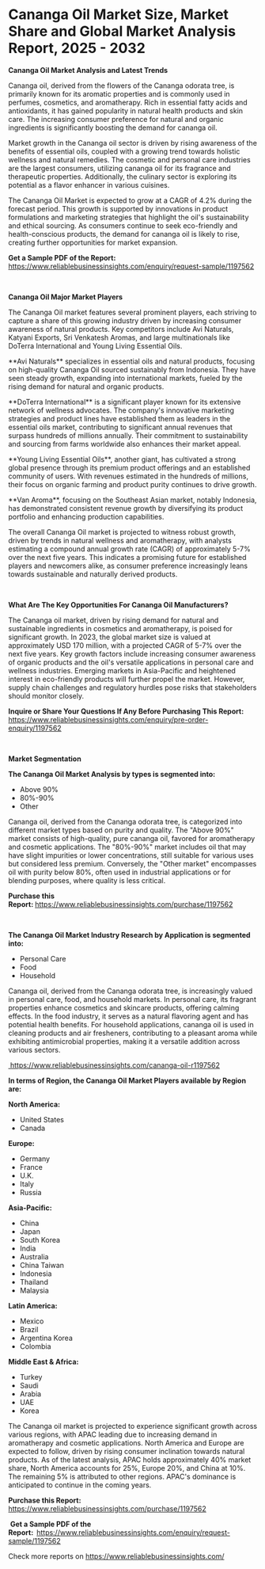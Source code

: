 <p><h1>Cananga Oil Market Size, Market Share and Global Market Analysis Report, 2025 - 2032</h1></p><p><strong>Cananga Oil Market Analysis and Latest Trends</strong></p>
<p><p>Cananga oil, derived from the flowers of the Cananga odorata tree, is primarily known for its aromatic properties and is commonly used in perfumes, cosmetics, and aromatherapy. Rich in essential fatty acids and antioxidants, it has gained popularity in natural health products and skin care. The increasing consumer preference for natural and organic ingredients is significantly boosting the demand for cananga oil.</p><p>Market growth in the Cananga oil sector is driven by rising awareness of the benefits of essential oils, coupled with a growing trend towards holistic wellness and natural remedies. The cosmetic and personal care industries are the largest consumers, utilizing cananga oil for its fragrance and therapeutic properties. Additionally, the culinary sector is exploring its potential as a flavor enhancer in various cuisines.</p><p>The Cananga Oil Market is expected to grow at a CAGR of 4.2% during the forecast period. This growth is supported by innovations in product formulations and marketing strategies that highlight the oil's sustainability and ethical sourcing. As consumers continue to seek eco-friendly and health-conscious products, the demand for cananga oil is likely to rise, creating further opportunities for market expansion.</p></p>
<p><strong>Get a Sample PDF of the Report:&nbsp;</strong> <a href="https://www.reliablebusinessinsights.com/enquiry/request-sample/1197562?utm_campaign=2332&utm_medium=2&utm_source=Github&utm_content=ia&utm_term=28022025&utm_id=cananga-oil">https://www.reliablebusinessinsights.com/enquiry/request-sample/1197562</a></p>
<p>&nbsp;</p>
<p><strong>Cananga Oil Major Market Players</strong></p>
<p><p>The Cananga Oil market features several prominent players, each striving to capture a share of this growing industry driven by increasing consumer awareness of natural products. Key competitors include Avi Naturals, Katyani Exports, Sri Venkatesh Aromas, and large multinationals like DoTerra International and Young Living Essential Oils.</p><p>**Avi Naturals** specializes in essential oils and natural products, focusing on high-quality Cananga Oil sourced sustainably from Indonesia. They have seen steady growth, expanding into international markets, fueled by the rising demand for natural and organic products.</p><p>**DoTerra International** is a significant player known for its extensive network of wellness advocates. The company's innovative marketing strategies and product lines have established them as leaders in the essential oils market, contributing to significant annual revenues that surpass hundreds of millions annually. Their commitment to sustainability and sourcing from farms worldwide also enhances their market appeal.</p><p>**Young Living Essential Oils**, another giant, has cultivated a strong global presence through its premium product offerings and an established community of users. With revenues estimated in the hundreds of millions, their focus on organic farming and product purity continues to drive growth.</p><p>**Van Aroma**, focusing on the Southeast Asian market, notably Indonesia, has demonstrated consistent revenue growth by diversifying its product portfolio and enhancing production capabilities.</p><p>The overall Cananga Oil market is projected to witness robust growth, driven by trends in natural wellness and aromatherapy, with analysts estimating a compound annual growth rate (CAGR) of approximately 5-7% over the next five years. This indicates a promising future for established players and newcomers alike, as consumer preference increasingly leans towards sustainable and naturally derived products.</p></p>
<p>&nbsp;</p>
<p><strong>What Are The Key Opportunities For Cananga Oil Manufacturers?</strong></p>
<p><p>The Cananga oil market, driven by rising demand for natural and sustainable ingredients in cosmetics and aromatherapy, is poised for significant growth. In 2023, the global market size is valued at approximately USD 170 million, with a projected CAGR of 5-7% over the next five years. Key growth factors include increasing consumer awareness of organic products and the oil's versatile applications in personal care and wellness industries. Emerging markets in Asia-Pacific and heightened interest in eco-friendly products will further propel the market. However, supply chain challenges and regulatory hurdles pose risks that stakeholders should monitor closely.</p></p>
<p><strong>Inquire or Share Your Questions If Any Before Purchasing This Report:</strong> <a href="https://www.reliablebusinessinsights.com/enquiry/pre-order-enquiry/1197562?utm_campaign=2332&utm_medium=2&utm_source=Github&utm_content=ia&utm_term=28022025&utm_id=cananga-oil">https://www.reliablebusinessinsights.com/enquiry/pre-order-enquiry/1197562</a></p>
<p>&nbsp;</p>
<p><strong>Market Segmentation</strong></p>
<p><strong>The Cananga Oil Market Analysis by types is segmented into:</strong></p>
<p><ul><li>Above 90%</li><li>80%-90%</li><li>Other</li></ul></p>
<p><p>Cananga oil, derived from the Cananga odorata tree, is categorized into different market types based on purity and quality. The "Above 90%" market consists of high-quality, pure cananga oil, favored for aromatherapy and cosmetic applications. The "80%-90%" market includes oil that may have slight impurities or lower concentrations, still suitable for various uses but considered less premium. Conversely, the "Other market" encompasses oil with purity below 80%, often used in industrial applications or for blending purposes, where quality is less critical.</p></p>
<p><strong>Purchase this Report:&nbsp;</strong><a href="https://www.reliablebusinessinsights.com/purchase/1197562?utm_campaign=2332&utm_medium=2&utm_source=Github&utm_content=ia&utm_term=28022025&utm_id=cananga-oil">https://www.reliablebusinessinsights.com/purchase/1197562</a></p>
<p>&nbsp;</p>
<p><strong>The Cananga Oil Market Industry Research by Application is segmented into:</strong></p>
<p><ul><li>Personal Care</li><li>Food</li><li>Household</li></ul></p>
<p><p>Cananga oil, derived from the Cananga odorata tree, is increasingly valued in personal care, food, and household markets. In personal care, its fragrant properties enhance cosmetics and skincare products, offering calming effects. In the food industry, it serves as a natural flavoring agent and has potential health benefits. For household applications, cananga oil is used in cleaning products and air fresheners, contributing to a pleasant aroma while exhibiting antimicrobial properties, making it a versatile addition across various sectors.</p></p>
<p><a href="https://www.reliablebusinessinsights.com/cananga-oil-r1197562?utm_campaign=2332&utm_medium=2&utm_source=Github&utm_content=ia&utm_term=28022025&utm_id=cananga-oil">&nbsp;https://www.reliablebusinessinsights.com/cananga-oil-r1197562</a></p>
<p><strong>In terms of Region, the Cananga Oil Market Players available by Region are:</strong></p>
<p>
    <p> <strong> North America: </strong>
        <ul>
            <li>United States</li>
            <li>Canada</li>
        </ul>
        </p> 
    <p> <strong> Europe: </strong>
        <ul>
            <li>Germany</li>
            <li>France</li>
            <li>U.K.</li>
            <li>Italy</li>
            <li>Russia</li>
        </ul>
        </p> 
    <p> <strong> Asia-Pacific: </strong>
        <ul>
            <li>China</li>
            <li>Japan</li>
            <li>South Korea</li>
            <li>India</li>
            <li>Australia</li>
            <li>China Taiwan</li>
            <li>Indonesia</li>
            <li>Thailand</li>
            <li>Malaysia</li>
        </ul>
        </p> 
    <p> <strong> Latin America: </strong>
        <ul>
            <li>Mexico</li>
            <li>Brazil</li>
            <li>Argentina Korea</li>
            <li>Colombia</li>
        </ul>
        </p> 
    <p> <strong> Middle East & Africa: </strong>
        <ul>
            <li>Turkey</li>
            <li>Saudi</li>
            <li>Arabia</li>
            <li>UAE</li>
            <li>Korea</li>
        </ul>
    </p>
    </p>
<p><p>The Cananga oil market is projected to experience significant growth across various regions, with APAC leading due to increasing demand in aromatherapy and cosmetic applications. North America and Europe are expected to follow, driven by rising consumer inclination towards natural products. As of the latest analysis, APAC holds approximately 40% market share, North America accounts for 25%, Europe 20%, and China at 10%. The remaining 5% is attributed to other regions. APAC's dominance is anticipated to continue in the coming years.</p></p>
<p><strong>Purchase this Report: </strong><a href="https://www.reliablebusinessinsights.com/purchase/1197562?utm_campaign=2332&utm_medium=2&utm_source=Github&utm_content=ia&utm_term=28022025&utm_id=cananga-oil">https://www.reliablebusinessinsights.com/purchase/1197562</a></p>
<p>&nbsp;<strong>Get a Sample PDF of the Report:&nbsp;&nbsp;</strong><a href="https://www.reliablebusinessinsights.com/enquiry/request-sample/1197562?utm_campaign=2332&utm_medium=2&utm_source=Github&utm_content=ia&utm_term=28022025&utm_id=cananga-oil">https://www.reliablebusinessinsights.com/enquiry/request-sample/1197562</a></p>
<p><strong></strong></p>
<p>Check more reports on <a href="https://www.reliablebusinessinsights.com/?utm_campaign=2332&utm_medium=2&utm_source=Github&utm_content=ia&utm_term=28022025&utm_id=cananga-oil">https://www.reliablebusinessinsights.com/</a></p>